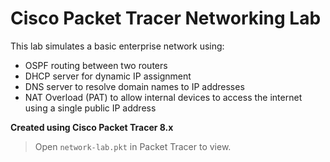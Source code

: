 # Cisco Packet Tracer Networking Lab

This lab simulates a basic enterprise network using:
- OSPF routing between two routers
- DHCP server for dynamic IP assignment
- DNS server to resolve domain names to IP addresses
- NAT Overload (PAT) to allow internal devices to access the internet using a single public IP address

**Created using Cisco Packet Tracer 8.x**

> Open `network-lab.pkt` in Packet Tracer to view.
